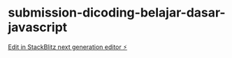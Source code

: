 # submission-dicoding-belajar-dasar-javascript

[Edit in StackBlitz next generation editor ⚡️](https://stackblitz.com/~/github.com/FatahRozaq/submission-dicoding-belajar-dasar-javascript)